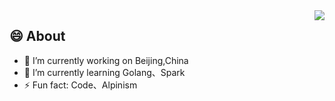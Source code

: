 
<img align="right" src="https://github-readme-stats.vercel.app/api?username=eastFu&show_icons=true&theme=vue" />


## 😄 About 

- 🔭 I’m currently working on Beijing,China
- 🌱 I’m currently learning Golang、Spark
- ⚡ Fun fact: Code、Alpinism

